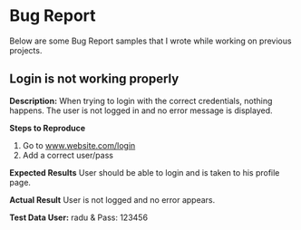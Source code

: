# Bug Report

Below are some Bug Report samples that I wrote while working on previous projects.

## Login is not working properly

**Description:**
When trying to login with the correct credentials, nothing happens. The user is not logged in and no error message is displayed.

**Steps to Reproduce**
1. Go to www.website.com/login
2. Add a correct user/pass

**Expected Results**
User should be able to login and is taken to his profile page.

**Actual Result**
User is not logged and no error appears.

**Test Data User:**
radu & Pass: 123456
